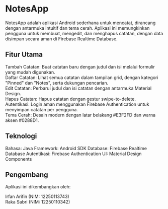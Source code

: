 # **NotesApp**

NotesApp adalah aplikasi Android sederhana untuk mencatat, dirancang dengan antarmuka intuitif dan tema cerah. Aplikasi ini memungkinkan pengguna untuk membuat, mengedit, dan menghapus catatan, dengan data disimpan secara aman di Firebase Realtime Database.

## **Fitur Utama**

Tambah Catatan: Buat catatan baru dengan judul dan isi melalui formulir yang mudah digunakan. <br>
Daftar Catatan: Lihat semua catatan dalam tampilan grid, dengan kategori "Pinned" dan "Notes", serta dukungan pencarian. <br>
Edit Catatan: Perbarui judul dan isi catatan dengan antarmuka Material Design. <br>
Hapus Catatan: Hapus catatan dengan gestur swipe-to-delete. <br>
Autentikasi: Login aman menggunakan Firebase Authentication untuk menyimpan catatan per pengguna. <br>
Tema Cerah: Desain modern dengan latar belakang #E3F2FD dan warna aksen #0288D1.

## **Teknologi**

Bahasa: Java
Framework: Android SDK
Database: Firebase Realtime Database
Autentikasi: Firebase Authentication
UI: Material Design Components

## **Pengembang**

Aplikasi ini dikembangkan oleh:

Irfan Arifin (NIM: 12250113743)<br>
Raka Sabri (NIM: 12250110342)
